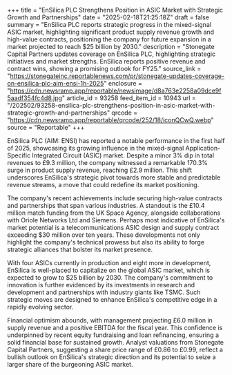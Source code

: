 +++
title = "EnSilica PLC Strengthens Position in ASIC Market with Strategic Growth and Partnerships"
date = "2025-02-18T21:25:18Z"
draft = false
summary = "EnSilica PLC reports strategic progress in the mixed-signal ASIC market, highlighting significant product supply revenue growth and high-value contracts, positioning the company for future expansion in a market projected to reach $25 billion by 2030."
description = "Stonegate Capital Partners updates coverage on EnSilica PLC, highlighting strategic initiatives and market strengths. EnSilica reports positive revenue and contract wins, showing a promising outlook for FY25."
source_link = "https://stonegateinc.reportablenews.com/pr/stonegate-updates-coverage-on-ensilica-plc-aim-ensi-1h-2025"
enclosure = "https://cdn.newsramp.app/reportable/newsimage/d8a763e2258a09dce9f5aadf354fc4d8.jpg"
article_id = 93258
feed_item_id = 10943
url = "/202502/93258-ensilica-plc-strengthens-position-in-asic-market-with-strategic-growth-and-partnerships"
qrcode = "https://cdn.newsramp.app/reportable/qrcode/252/18/iconQCwQ.webp"
source = "Reportable"
+++

<p>EnSilica PLC (AIM: ENSI) has reported a notable performance in the first half of 2025, showcasing its growing influence in the mixed-signal Application-Specific Integrated Circuit (ASIC) market. Despite a minor 3% dip in total revenues to £9.3 million, the company witnessed a remarkable 170.3% surge in product supply revenue, reaching £2.9 million. This shift underscores EnSilica's strategic pivot towards more stable and predictable revenue streams, a move that could redefine its market positioning.</p><p>The company's recent achievements include securing high-value contracts and partnerships that span various industries. A standout is the £10.4 million match funding from the UK Space Agency, alongside collaborations with Oriole Networks Ltd and Siemens. Perhaps most indicative of EnSilica's market potential is a telecommunications ASIC design and supply contract exceeding $30 million over ten years. These developments not only highlight the company's technical prowess but also its ability to forge strategic alliances that bolster its market presence.</p><p>With four ASICs currently in production and eight more in development, EnSilica is well-placed to capitalize on the global ASIC market, which is expected to grow to $25 billion by 2030. The company's commitment to innovation is further evidenced by its investments in research and development and partnerships with industry giants like TSMC. Such strategic moves are designed to enhance EnSilica's competitive edge in a rapidly evolving sector.</p><p>Financial optimism abounds, with management projecting £6.0 million in supply revenue and a positive EBITDA for the fiscal year. This confidence is underpinned by recent equity fundraising and loan refinancing, ensuring a solid financial base for sustained growth. Analyst valuations from Stonegate Capital Partners, suggesting a share price range of £0.86 to £0.99, reflect a bullish outlook on EnSilica's strategic direction and its potential to seize a larger share of the burgeoning ASIC market.</p>